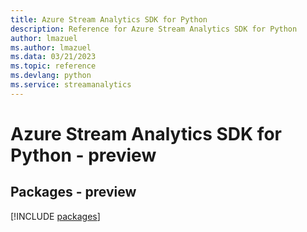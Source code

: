 ```yaml
---
title: Azure Stream Analytics SDK for Python
description: Reference for Azure Stream Analytics SDK for Python
author: lmazuel
ms.author: lmazuel
ms.data: 03/21/2023
ms.topic: reference
ms.devlang: python
ms.service: streamanalytics
---
```

# Azure Stream Analytics SDK for Python - preview
## Packages - preview
[!INCLUDE [packages](stream-analytics-index.md)]